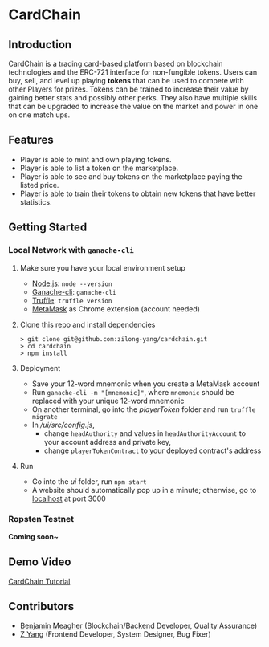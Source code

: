 # CardChain

## Introduction
CardChain is a trading card-based platform based on blockchain technologies and the ERC-721 interface for non-fungible tokens. Users can buy, sell, and level up playing **tokens** that can be used to compete with other Players for prizes. Tokens can be trained to increase their value by gaining better stats and possibly other perks. They also have multiple skills that can be upgraded to increase the value on the market and power in one on one match ups. 

## Features
- Player is able to mint and own playing tokens.
- Player is able to list a token on the marketplace.
- Player is able to see and buy tokens on the marketplace paying the listed price.
- Player is able to train their tokens to obtain new tokens that have better statistics.

## Getting Started
### Local Network with `ganache-cli`
1. Make sure you have your local environment setup
    - [Node.js](https://nodejs.org/en/download/): `node --version`
    - [Ganache-cli](https://www.npmjs.com/package/ganache-cli): `ganache-cli`
    - [Truffle](https://www.npmjs.com/package/truffle): `truffle version`
    - [MetaMask](https://metamask.io/) as Chrome extension (account needed)
    
2. Clone this repo and install dependencies
    ```
    > git clone git@github.com:zilong-yang/cardchain.git
    > cd cardchain
    > npm install
    ```
    
3. Deployment
    - Save your 12-word mnemonic when you create a MetaMask account
    - Run `ganache-cli -m "[mnemonic]"`, where `mnemonic` should be replaced with your unique 12-word mnemonic
    - On another terminal, go into the *playerToken* folder and run `truffle migrate`
    - In */ui/src/config.js*, 
        - change `headAuthority` and values in `headAuthorityAccount` to your account address and private key,
        - change `playerTokenContract` to your deployed contract's address
        
4. Run
    - Go into the *ui* folder, run `npm start`
    - A website should automatically pop up in a minute; otherwise, go to [localhost](http://localhost:3000) at port 3000
    
### Ropsten Testnet
**Coming soon~**

## Demo Video
[CardChain Tutorial](https://youtu.be/Q1tRq7YqV8Y)

## Contributors
- [Benjamin Meagher](mailto:meagherb@wit.edu) (Blockchain/Backend Developer, Quality Assurance)
- [Z Yang](mailto:yangz1@wit.edu) (Frontend Developer, System Designer, Bug Fixer)
